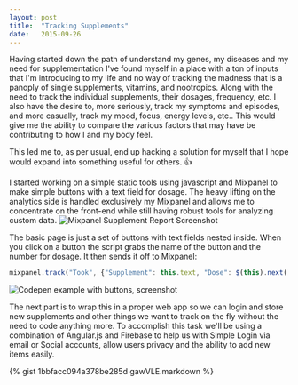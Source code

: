 ```yaml
---
layout: post
title:  "Tracking Supplements"
date:   2015-09-26
---
```


Having started down the path of understand my genes, my diseases and my need for supplementation I've found myself in a place with a ton of inputs that I'm introducing to my life and no way of tracking the madness that is a panoply of single supplements, vitamins, and nootropics. Along with the need to track the individual supplements, their dosages, frequency, etc. I also have the desire to, more seriously, track my symptoms and episodes, and more casually, track my mood, focus, energy levels, etc.. This would give me the ability to compare the various factors that may have be contributing to how I and my body feel.

This led me to, as per usual, end up hacking a solution for myself that I hope would expand into something useful for others. :thumbsup:

I started working on a simple static tools using javascript and Mixpanel to make simple buttons with a text field for dosage. The heavy lifting on the analytics side is handled exclusively my Mixpanel and allows me to concentrate on the front-end while still having robust tools for analyzing custom data.
![Mixpanel Supplement Report Screenshot](https://robertcedwards.com/images/mixpanel.jpg)

The basic page is just a set of buttons with text fields nested inside. When you click on a button the script grabs the name of the button and the number for dosage. It then sends it off to Mixpanel:

```javascript
mixpanel.track("Took", {"Supplement": this.text, "Dose": $(this).next('input').val();});
```

![Codepen example with buttons, screenshot](https://robertcedwards.com/images/gawVLE.jpg)



The next part is to wrap this in a proper web app so we can login and store new supplements and other things we want to track on the fly without the need to code anything more.
To accomplish this task we'll be using a combination of Angular.js and Firebase to help us with Simple Login via email or Social accounts, allow users privacy and the ability to add new items easily.

{% gist 1bbfacc094a378be285d gawVLE.markdown %}
